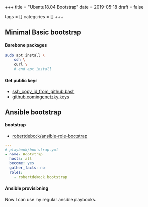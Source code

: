 +++
title = "Ubuntu18.04 Bootstrap"
date = 2019-05-18
draft = false

tags = []
categories = []
+++

## Minimal Basic bootstrap

#### Barebone packages

```bash
sudo apt install \ 
    ssh \
    curl \
    # end apt install
```

#### Get public keys

- [ssh_copy_id_from_github.bash](https://raw.githubusercontent.com/NGenetzky/shlib/master/commands/ssh_copy_id_from_github.bash)
- [github.com/ngenetzky.keys](https://github.com/ngenetzky.keys)


## Ansible bootstrap

#### bootstrap

- [robertdebock/ansible-role-bootstrap](https://github.com/robertdebock/ansible-role-bootstrap)


```yaml
---
# playbook/bootstrap.yml
- name: Bootstrap
  hosts: all
  become: yes
  gather_facts: no
  roles:
    - robertdebock.bootstrap
```

#### Ansible provisioning

Now I can use my regular ansible playbooks.

